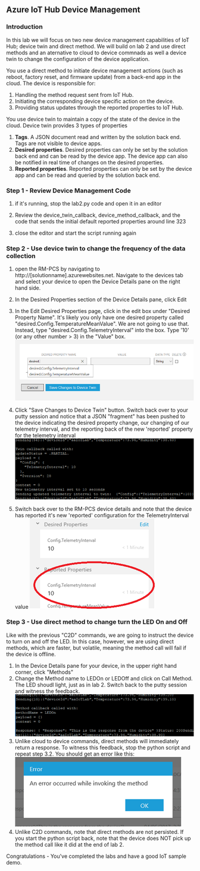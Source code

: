 ## Azure IoT Hub Device Management

### Introduction
In this lab we will focus on two new device management capabilities of IoT Hub; device twin and direct method. We will build on lab 2 and use direct methods and an aternative to cloud to device commnads as well a device twin to change the configuration of the device application.

You use a direct method to initiate device management actions (such as reboot, factory reset, and firmware update) from a back-end app in the cloud. The device is responsible for:

1. Handling the method request sent from IoT Hub.
2. Initiating the corresponding device specific action on the device.
3. Providing status updates through the reported properties to IoT Hub.

You use device twin to maintain a copy of the state of the device in the cloud. Device twin provides 3 types of properties

1. **Tags**. A JSON document read and written by the solution back end. Tags are not visible to device apps.
2. **Desired properties**. Desired properties can only be set by the solution back end and can be read by the device app. The device app can also be notified in real time of changes on the desired properties.
3. **Reported properties**. Reported properties can only be set by the device app and can be read and queried by the solution back end.

### Step 1 - Review Device Management Code

1. if it's running, stop the lab2.py code and open it in an editor

2. Review the device_twin_callback, device_method_callback, and the code that sends the initial default reported properties around line 323

3. close the editor and start the script running again

### Step 2 - Use device twin to change the frequency of the data collection

1. open the RM-PCS by navigating to http://[solutionname].azurewebsites.net.  Navigate to the devices tab and select your device to open the Device Details pane on the right hand side.

2. In the Desired Properties section of the Device Details pane, click Edit

3. In the Edit Desired Properties page, click in the edit box under "Desired Property Name".  It's likely you only have one desired property called "desired.Config.TemperatureMeanValue".  We are not going to use that.  Instead, type "desired.Config.TelemetryInterval" into the box.  Type '10'  (or any other number > 3) in the "Value" box.  
![Edit Desired Properties](/images/M5.edit_desired_properties.png)  

4. Click "Save Changes to Device Twin" button.   Switch back over to your putty session and notice that a JSON "fragment" has been pushed to the device indicating the desired property change, our changing of our telemetry interval, and the reporting back of the new 'reported' property for the telemetry interval
![Updated Desired Properties](/images/M5.updated_desired_props.png)

5. Switch back over to the RM-PCS device details and note that the device has reported it's new 'reported' configuration for the TelemetryInterval value
![New reported property](/images/M5.new_reported_props.PNG)  

### Step 3 - Use direct method to change turn the LED On and Off

Like with the previous "C2D" commands, we are going to instruct the device to turn on and off the LED.  In this case, however, we are using direct methods, which are faster, but volatile, meaning the method call will fail if the device is offline.

1. In the Device Details pane for your device, in the upper right hand corner, click "Methods"
2. Change the Method name to LEDOn or LEDOff and click on Call Method. The LED shoudl light, just as in lab 2.  Switch back to the putty session and witness the feedback.
![Direct method call](/images/M5.direct_method_on.png)  
3. Unlike cloud to device commands, direct methods will immediately return a response. To witness this feedback, stop the python script and repeat step 3.2. You should get an error like this:
![Device Explorer](/images/M5.dm_offline_error.png)  
4. Unlike C2D commands, note that direct methods are not persisted.  If you start the python script back, note that the device does NOT pick up the method call like it did at the end of lab 2.

Congratulations - You've completed the labs and have a good IoT sample demo.
